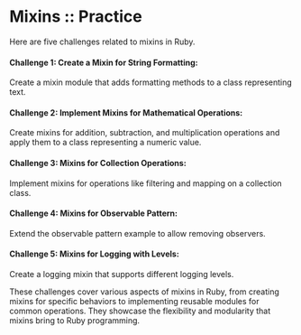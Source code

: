 # Mixins :: Practice

Here are five challenges related to mixins in Ruby.

#### **Challenge 1: Create a Mixin for String Formatting:**
Create a mixin module that adds formatting methods to a class representing text.


#### **Challenge 2: Implement Mixins for Mathematical Operations:**
Create mixins for addition, subtraction, and multiplication operations and apply them to a class representing a numeric value.



#### **Challenge 3: Mixins for Collection Operations:**
Implement mixins for operations like filtering and mapping on a collection class.



#### **Challenge 4: Mixins for Observable Pattern:**
Extend the observable pattern example to allow removing observers.



#### **Challenge 5: Mixins for Logging with Levels:**
Create a logging mixin that supports different logging levels.


These challenges cover various aspects of mixins in Ruby, from creating mixins for specific behaviors to implementing reusable modules for common operations. They showcase the flexibility and modularity that mixins bring to Ruby programming.
